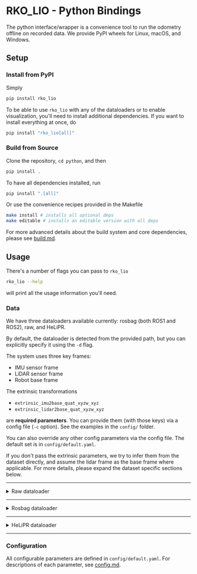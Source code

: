 # RKO_LIO - Python Bindings

The python interface/wrapper is a convenience tool to run the odometry offline on recorded data.
We provide PyPI wheels for Linux, macOS, and Windows.

## Setup

### Install from PyPI

Simply

```bash
pip install rko_lio
```

To be able to use `rko_lio` with any of the dataloaders or to enable visualization, you'll need to install additional dependencies.
If you want to install everything at once, do

```bash
pip install "rko_lio[all]"
```

### Build from Source

Clone the repository, `cd python`, and then

```bash
pip install .
```

To have all dependencies installed, run

```bash
pip install ".[all]"
```

Or use the convenience recipes provided in the Makefile

```bash
make install # installs all optional deps
make editable # installs an editable version with all deps
```

For more advanced details about the build system and core dependencies, please see [build.md](../docs/build.md).

## Usage

There's a number of flags you can pass to `rko_lio`

```bash
rko_lio --help
```

will print all the usage information you'll need.

### Data

We have three dataloaders available currently: rosbag (both ROS1 and ROS2), raw, and HeLiPR.

By default, the dataloader is detected from the provided path, but you can explicitly specify it using the `-d` flag.

The system uses three key frames:
- IMU sensor frame
- LiDAR sensor frame
- Robot base frame

The extrinsic transformations
- `extrinsic_imu2base_quat_xyzw_xyz`
- `extrinsic_lidar2base_quat_xyzw_xyz`

are **required parameters**. You can provide them (with those keys) via a config file (`-c` option).
See the examples in the `config/` folder.

You can also override any other config parameters via the config file.
The default set is in `config/default.yaml`.

If you don't pass the extrinsic parameters, we try to infer them from the dataset directly, and assume the lidar frame as the base frame where applicable.
For more details, please expand the dataset specific sections below.

---

<details>
<summary>Raw dataloader</summary>

When working with raw data, the folder structure and file layout have to follow a specific convention, since we need both lidar and imu data.

Folder layout example:
```
dataset_root/
├── transforms.yaml                 # requires specific keys for extrinsics
├── imu.csv                         # or imu.txt, requires specific column names
└── lidar/                          # folder needs to be named the same
    ├── 1662622237000000000.ply     # filenames should be timestamps in nanoseconds
    ├── 1662622238000000000.ply
    └── ...
```

Requirements:
- transforms.yaml: must define two keys: Each should be a 4×4 transformation matrix specifying extrinsics to the base frame. (See [this](../README.md#a-note-on-transformations) for frame-order convention.)
  - `T_imu_to_base`
  - `T_lidar_to_base`

- imu file (`.csv` or `.txt`): exactly one file is expected. Columns must include: `timestamp, gyro_x, gyro_y, gyro_z, accel_x, accel_y, accel_z`. Additional columns may be present, but these are required. `timestamp` in particular is assumed to be in nanoseconds, rest are SI units.

- lidar folder (`lidar/`): contains scans as `.ply` files.
  - Filename: must be a timestamp (ns) corresponding to the end of recording for that scan, i.e., close to time of last recorded point. This timestamp is used along with the IMU timestamp to sort both sensor data into a common index, which is then processed sequentially by the odometry system.
  - Each `.ply` must include a time field for points. Accepted field names are: `time`, `timestamp`, `timestamps`, or `t`. This time must be in seconds, representing the absolute time of point collection.

PRs welcome to improve this dataloader.
</details>

---

<details>
<summary>Rosbag dataloader</summary>

If you're working with rosbags, either ros1 or ros2 bags, there's a few reasonable conditions by which you can simply run

```bash
rko_lio /path/to/bag
```

and the system will work. These are:
- The bag contains only a single lidar and a single imu topic.
  - If multiple exist, you’ll be prompted to select one via the `--lidar` and/or `--imu` flags.
- The bag contains a TF tree with a static transform between the lidar and imu frames.
  - Note that we support only static TFs, on either the python bindings or the ROS version. Dynamic TF handling is out of the scope of the python bindings. I haven't really had a requirement where I need to handle a dynamic TF between the IMU and LiDAR, though I did consider how to. Open an issue if you need this supported on the ROS side.
- The frame names in the message header match the names in the TF tree. I.e., the lidar message header `frame_id` has to match a frame id in the TF tree. Similary for the imu.
  - Yes, there are cases where the frame ids don't match. And yes, because i ran into this problem myself, i provide a way to handle the case in which they don't match. Override the frame ids with the `--lidar_frame` or `--imu_frame` flags.

If the rosbag has no TF tree:
- First, please ask your data provider to include the TF tree.
- You can manually specify the extrinsics via the config (see `config/leg_kilo.yaml` or `config/oxford_spires.yaml` as references).
- Also: can dataset providers please include TF trees in bags by default? ~~makes no sense~~
</details>

---

<details>
<summary>HeLiPR dataloader</summary>

This is deprecated and planned to be removed in a future release. I'm prioritising documentation for other parts and other tasks. If you need it, open an issue.
</details>

---

### Configuration

All configurable parameters are defined in `config/default.yaml`.
For descriptions of each parameter, see [config.md](../docs/config.md).
